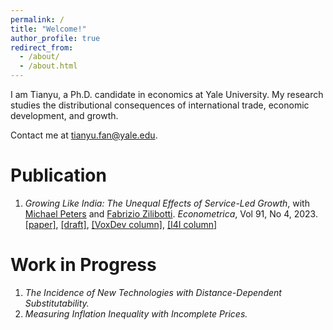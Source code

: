 ```yaml
---
permalink: /
title: "Welcome!"
author_profile: true
redirect_from: 
  - /about/
  - /about.html
---
```


I am Tianyu, a Ph.D. candidate in economics at Yale University. My research studies the distributional consequences of international trade, economic development, and growth.

Contact me at <span style="color: darkorange;">tianyu.fan@yale.edu</span>.

Publication
======
1. *Growing Like India: The Unequal Effects of Service-Led Growth*, with [Michael Peters](https://mipeters.weebly.com) and [Fabrizio Zilibotti](https://campuspress.yale.edu/zilibotti/). *Econometrica*, Vol 91, No 4, 2023. [\[paper\]](/files/FPZ_UnequalGrowth.pdf), [\[draft\]](/files/FPZ_ECMA_final.pdf), [\[VoxDev column\]](https://voxdev.org/topic/macroeconomics-growth/how-services-drive-growth-emerging-economies-evidence-india), [\[I4I column\]](https://www.ideasforindia.in/topics/macroeconomics/india-s-service-led-economic-growth.html)

Work in Progress
======
1. *The Incidence of New Technologies with Distance-Dependent Substitutability.*
2. *Measuring Inflation Inequality with Incomplete Prices.*